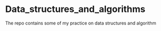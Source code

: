 # Data_structures_and_algorithms
The repo contains some of my practice on data structures and algorithm
